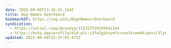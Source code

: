 ```yaml
---
date: 2025-09-06T13:16:31.244Z
title: Dog Names Overheard
bookmarkOf: https://cag.wiki/Dog+Names+Overheard
syndication:
  - https://social.coop/@caseyg/115157539250541264
  - https://bsky.app/profile/did:plc:s3fw2giksymfvruno3tvem4k/post/3ly6b3xie2l2l
updated: 2025-09-06T15:37:03.475Z
---
```

